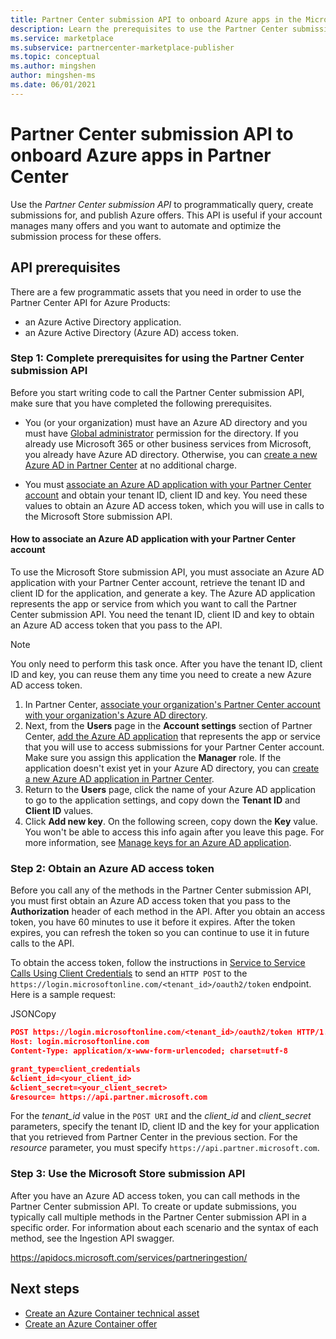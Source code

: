 ```yaml
---
title: Partner Center submission API to onboard Azure apps in the Microsoft commercial marketplace 
description: Learn the prerequisites to use the Partner Center submission API for Azure apps in Azure Marketplace. 
ms.service: marketplace 
ms.subservice: partnercenter-marketplace-publisher
ms.topic: conceptual
ms.author: mingshen
author: mingshen-ms
ms.date: 06/01/2021
---
```


# Partner Center submission API to onboard Azure apps in Partner Center

Use the *Partner Center submission API* to programmatically query, create submissions for, and publish Azure offers.  This API is useful if your account manages many offers and you want to automate and optimize the submission process for these offers.

## API prerequisites

There are a few programmatic assets that you need in order to use the Partner Center API for Azure Products: 

- an Azure Active Directory application.
- an Azure Active Directory (Azure AD) access token.

### Step 1: Complete prerequisites for using the Partner Center submission API

Before you start writing code to call the Partner Center submission API, make sure that you have completed the following prerequisites.

- You (or your organization) must have an Azure AD directory and you must have [Global administrator](../active-directory/roles/permissions-reference.md) permission for the directory. If you already use Microsoft 365 or other business services from Microsoft, you already have Azure AD directory. Otherwise, you can [create a new Azure AD in Partner Center](/windows/uwp/publish/associate-azure-ad-with-partner-center#create-a-brand-new-azure-ad-to-associate-with-your-partner-center-account) at no additional charge.

- You must [associate an Azure AD application with your Partner Center account](/windows/uwp/monetize/create-and-manage-submissions-using-windows-store-services#associate-an-azure-ad-application-with-your-windows-partner-center-account) and obtain your tenant ID, client ID and key. You need these values to obtain an Azure AD access token, which you will use in calls to the Microsoft Store submission API.

#### How to associate an Azure AD application with your Partner Center account

To use the Microsoft Store submission API, you must associate an Azure AD application with your Partner Center account, retrieve the tenant ID and client ID for the application, and generate a key. The Azure AD application represents the app or service from which you want to call the Partner Center submission API. You need the tenant ID, client ID and key to obtain an Azure AD access token that you pass to the API.

>[!Note]
>You only need to perform this task once. After you have the tenant ID, client ID and key, you can reuse them any time you need to create a new Azure AD access token.

1. In Partner Center, [associate your organization's Partner Center account with your organization's Azure AD directory](/windows/uwp/publish/associate-azure-ad-with-partner-center).
1. Next, from the **Users** page in the **Account settings** section of Partner Center, [add the Azure AD application](/windows/uwp/publish/add-users-groups-and-azure-ad-applications#add-azure-ad-applications-to-your-partner-center-account) that represents the app or service that you will use to access submissions for your Partner Center account. Make sure you assign this application the **Manager** role. If the application doesn't exist yet in your Azure AD directory, you can [create a new Azure AD application in Partner Center](/windows/uwp/publish/add-users-groups-and-azure-ad-applications#create-a-new-azure-ad-application-account-in-your-organizations-directory-and-add-it-to-your-partner-center-account).
1. Return to the **Users** page, click the name of your Azure AD application to go to the application settings, and copy down the **Tenant ID** and **Client ID** values.
1. Click **Add new key**. On the following screen, copy down the **Key** value. You won't be able to access this info again after you leave this page. For more information, see [Manage keys for an Azure AD application](/windows/uwp/publish/add-users-groups-and-azure-ad-applications#manage-keys).

### Step 2: Obtain an Azure AD access token

Before you call any of the methods in the Partner Center submission API, you must first obtain an Azure AD access token that you pass to the **Authorization** header of each method in the API. After you obtain an access token, you have 60 minutes to use it before it expires. After the token expires, you can refresh the token so you can continue to use it in future calls to the API.

To obtain the access token, follow the instructions in [Service to Service Calls Using Client Credentials](../active-directory/azuread-dev/v1-oauth2-client-creds-grant-flow.md) to send an `HTTP POST` to the `https://login.microsoftonline.com/<tenant_id>/oauth2/token` endpoint. Here is a sample request:

JSONCopy
```Json
POST https://login.microsoftonline.com/<tenant_id>/oauth2/token HTTP/1.1
Host: login.microsoftonline.com
Content-Type: application/x-www-form-urlencoded; charset=utf-8

grant_type=client_credentials
&client_id=<your_client_id>
&client_secret=<your_client_secret>
&resource= https://api.partner.microsoft.com
```

For the *tenant_id* value in the `POST URI` and the *client_id* and *client_secret* parameters, specify the tenant ID, client ID and the key for your application that you retrieved from Partner Center in the previous section. For the *resource* parameter, you must specify `https://api.partner.microsoft.com`.

### Step 3: Use the Microsoft Store submission API

After you have an Azure AD access token, you can call methods in the Partner Center submission API. To create or update submissions, you typically call multiple methods in the Partner Center submission API in a specific order. For information about each scenario and the syntax of each method, see the Ingestion API swagger.

https://apidocs.microsoft.com/services/partneringestion/

## Next steps

* [Create an Azure Container technical asset](azure-container-technical-assets.md)
* [Create an Azure Container offer](azure-container-offer-setup.md)